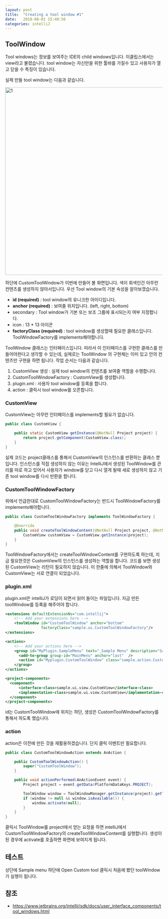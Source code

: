```yaml
---
layout: post
title:  "Creating a tool window #1"
date:   2018-08-01 15:40:56
categories: intelliJ
---
```

## ToolWindow
Tool windows는 정보를 보여주는 IDE의 child windows입니다. 이클립스에서는 view라고 불렸습니다. tool window는 자신만을 위한 툴바를 가질수 있고 사용자가 열고 닫을 수 특징이 있습니다.

실제 만들 tool window는 다음과 같습니다.

<img width="600" alt="1" src="https://user-images.githubusercontent.com/23305428/43493267-0771d4ac-9568-11e8-93c3-ec7a63bb2925.png">

하단에 CustomToolWindow가 이번에 만들어 볼 화면입니다. 색이 회색인건 아무런 컨텐츠를 생성하지 않아서입니다.
우선 Tool window의 기본 속성을 알아보겠습니다.
* **id (required)** : tool window의 유니크한 아이디입니다.
* **anchor (required)** : 보여줄 위치입니다. (left, right, bottom)
* secondary : Tool window가 기본 또는 보조 그룹에 표시되는지 여부 지정합니다.
* icon : 13 * 13 아이콘
* **factoryClass (required)** : tool window를 생성할때 필요한 클래스입니다. ToolWindowFactory를 implements해야합니다.

ToolWindow 클래스는 인터페이스입니다. 따라서 이 인터페이스를 구현한 클래스를 만들어야한다고 생각할 수 있는데, 실제로는 ToolWindow 의 구현체는 이미 있고 안의 컨텐츠만 구현을 하면 됩니다.
작업 순서는 다음과 같습니다.
1. CustomView 생성 : 실제 tool window의 컨텐츠를 보여줄 역할을 수행합니다.
2. CustomToolWindowFactory : CustomView를 생성합니다.
3. plugin.xml : 사용자 tool window를 등록을 합니다.
4. action : 클릭시 tool window를 오픈합니다.


### CustomView
CustomView는 아무런 인터페이스를 implements할 필요가 없습니다.

```java
public class CustomView {

    public static CustomView getInstance(@NotNull Project project) {
        return project.getComponent(CustomView.class);
    }
}
```
실제 코드는 project클래스를 통해서 CustomView의 인스턴스를 반환하는 클래스 뿐입니다.
인스턴스를 직접 생성하지 않는 이유는 IntelliJ에서 생성된 ToolWindow를 관리를 따로 하고 있어서 사용자가 window를 닫고 다시 열게 될때 새로 생성하지 않고 기존 tool window를 다시 반환을 합니다.

### CustomToolWindowFactory
위에서 언급한대로 CustomToolWindowFactory는 반드시 ToolWindowFactory를 implements해야합니다.

```java
public class CustomToolWindowFactory implements ToolWindowFactory {

    @Override
    public void createToolWindowContent(@NotNull Project project, @NotNull ToolWindow toolWindow) {
        CustomView customView = CustomView.getInstance(project);
    }
}
```
ToolWindowFactory에서는 createToolWindowContent를 구현하도록 하는데, 지금 필요한것은 CustomView의 인스턴스를 생성하는 역할을 합니다. 코드를 보면 생성된 CustomView는 리턴이 필요하지 않습니다. 이 한줄에 의해서 ToolWindow와 CustomView는 서로 연결이 되었습니다.

### plugin.xml
plugin.xml은 intelliJ가 로딩이 되면서 읽어 들이는 파일입니다.
지금 만든 toolWindow를 등록을 해주어야 합니다.
```xml
<extensions defaultExtensionNs="com.intellij">
    <!-- Add your extensions here -->
    <toolWindow id="CustomToolWindow" anchor="bottom"
                factoryClass="sample.ui.CustomToolWindowFactory"/>
</extensions>

<actions>
    <!-- Add your actions here -->
    <group id="MyPlugin.SampleMenu" text="_Sample Menu" description="Sample menu">
      <add-to-group group-id="MainMenu" anchor="last"  />
      <action id="Myplugin.CustomToolWindow" class="sample.action.CustomToolWindowAction" text="Open Custom tool" />
    </group>
</actions>

<project-components>
  <component>
      <interface-class>sample.ui.view.CustomView</interface-class>
      <implementation-class>sample.ui.view.CustomView</implementation-class>
  </component>
</project-components>
```
id는 CustomToolWindow에 위치는 하단, 생성은 CustomToolWindowFactory를 통해서 하도록 했습니다.

### action
action은 이전에 만든 것을 재활용하겠습니다. 단지 클릭 이벤트만 필요합니다.
```java
public class CustomToolWindowAction extends AnAction {

    public CustomToolWindowAction() {
        super("CustomToolWindow");
    }

    public void actionPerformed(AnActionEvent event) {
        Project project = event.getData(PlatformDataKeys.PROJECT);

        ToolWindow window = ToolWindowManager.getInstance(project).getToolWindow("CustomToolWindow");
        if (window != null && window.isAvailable()) {
            window.activate(null);
        }
    }
}
```
클릭시 ToolWindow를 project에서 얻는 요청을 하면 intelliJ에서 CustomToolWindowFactory의 createToolWindowContent를 실행합니다. 생성이 된 경우에 activate를 호출하면 화면에 보여지게 됩니다.

## 테스트
상단에 Sample menu 하단에 Open Custom tool 클릭시 처음에 봤던 toolWindow가 실행이 됩니다.

## 참조
* https://www.jetbrains.org/intellij/sdk/docs/user_interface_components/tool_windows.html
